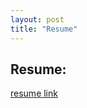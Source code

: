 ```yaml
---
layout: post
title: "Resume"
---
```



## Resume:
 [resume link](https://github.com/gabbiebolcer/gabbiebolcer.github.io/blob/master/Resume2.pdf)
